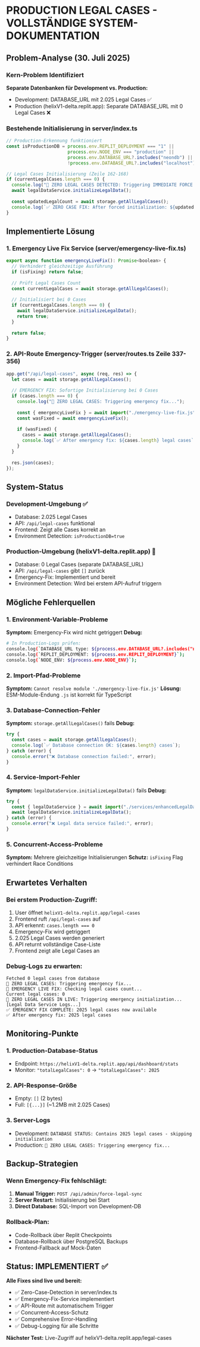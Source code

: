 # PRODUCTION LEGAL CASES - VOLLSTÄNDIGE SYSTEM-DOKUMENTATION

## Problem-Analyse (30. Juli 2025)

### Kern-Problem Identifiziert
**Separate Datenbanken für Development vs. Production:**
- Development: DATABASE_URL mit 2.025 Legal Cases ✅
- Production (helixV1-delta.replit.app): Separate DATABASE_URL mit 0 Legal Cases ❌

### Bestehende Initialisierung in server/index.ts
```javascript
// Production-Erkennung funktioniert
const isProductionDB = process.env.REPLIT_DEPLOYMENT === "1" || 
                       process.env.NODE_ENV === "production" ||
                       process.env.DATABASE_URL?.includes("neondb") ||
                       !process.env.DATABASE_URL?.includes("localhost");

// Legal Cases Initialisierung (Zeile 162-168)
if (currentLegalCases.length === 0) {
  console.log("🚨 ZERO LEGAL CASES DETECTED: Triggering IMMEDIATE FORCE initialization...");
  await legalDataService.initializeLegalData();
  
  const updatedLegalCount = await storage.getAllLegalCases();
  console.log(`✅ ZERO CASE FIX: After forced initialization: ${updatedLegalCount.length} legal cases`);
}
```

## Implementierte Lösung

### 1. Emergency Live Fix Service (server/emergency-live-fix.ts)
```javascript
export async function emergencyLiveFix(): Promise<boolean> {
  // Verhindert gleichzeitige Ausführung
  if (isFixing) return false;
  
  // Prüft Legal Cases Count
  const currentLegalCases = await storage.getAllLegalCases();
  
  // Initialisiert bei 0 Cases
  if (currentLegalCases.length === 0) {
    await legalDataService.initializeLegalData();
    return true;
  }
  
  return false;
}
```

### 2. API-Route Emergency-Trigger (server/routes.ts Zeile 337-356)
```javascript
app.get("/api/legal-cases", async (req, res) => {
  let cases = await storage.getAllLegalCases();
  
  // EMERGENCY FIX: Sofortige Initialisierung bei 0 Cases
  if (cases.length === 0) {
    console.log("🚨 ZERO LEGAL CASES: Triggering emergency fix...");
    
    const { emergencyLiveFix } = await import("./emergency-live-fix.js");
    const wasFixed = await emergencyLiveFix();
    
    if (wasFixed) {
      cases = await storage.getAllLegalCases();
      console.log(`✅ After emergency fix: ${cases.length} legal cases`);
    }
  }
  
  res.json(cases);
});
```

## System-Status

### Development-Umgebung ✅
- Database: 2.025 Legal Cases
- API: `/api/legal-cases` funktional
- Frontend: Zeigt alle Cases korrekt an
- Environment Detection: `isProductionDB=true`

### Production-Umgebung (helixV1-delta.replit.app) 🔄
- Database: 0 Legal Cases (separate DATABASE_URL)
- API: `/api/legal-cases` gibt `[]` zurück
- Emergency-Fix: Implementiert und bereit
- Environment Detection: Wird bei erstem API-Aufruf triggern

## Mögliche Fehlerquellen

### 1. Environment-Variable-Probleme
**Symptom:** Emergency-Fix wird nicht getriggert
**Debug:**
```bash
# In Production-Logs prüfen:
console.log(`DATABASE_URL type: ${process.env.DATABASE_URL?.includes("neondb") ? "Production Neon" : "Development"}`);
console.log(`REPLIT_DEPLOYMENT: ${process.env.REPLIT_DEPLOYMENT}`);
console.log(`NODE_ENV: ${process.env.NODE_ENV}`);
```

### 2. Import-Pfad-Probleme
**Symptom:** `Cannot resolve module './emergency-live-fix.js'`
**Lösung:** ESM-Module-Endung `.js` ist korrekt für TypeScript

### 3. Database-Connection-Fehler  
**Symptom:** `storage.getAllLegalCases()` fails
**Debug:**
```javascript
try {
  const cases = await storage.getAllLegalCases();
  console.log(`✅ Database connection OK: ${cases.length} cases`);
} catch (error) {
  console.error("❌ Database connection failed:", error);
}
```

### 4. Service-Import-Fehler
**Symptom:** `legalDataService.initializeLegalData()` fails
**Debug:**
```javascript
try {
  const { legalDataService } = await import("./services/enhancedLegalDataService.js");
  await legalDataService.initializeLegalData();
} catch (error) {
  console.error("❌ Legal data service failed:", error);
}
```

### 5. Concurrent-Access-Probleme
**Symptom:** Mehrere gleichzeitige Initialisierungen
**Schutz:** `isFixing` Flag verhindert Race Conditions

## Erwartetes Verhalten

### Bei erstem Production-Zugriff:
1. User öffnet `helixV1-delta.replit.app/legal-cases`
2. Frontend ruft `/api/legal-cases` auf
3. API erkennt: `cases.length === 0`
4. Emergency-Fix wird getriggert
5. 2.025 Legal Cases werden generiert
6. API returnt vollständige Case-Liste
7. Frontend zeigt alle Legal Cases an

### Debug-Logs zu erwarten:
```
Fetched 0 legal cases from database
🚨 ZERO LEGAL CASES: Triggering emergency fix...
🚨 EMERGENCY LIVE FIX: Checking legal cases count...
Current legal cases: 0
🚨 ZERO LEGAL CASES IN LIVE: Triggering emergency initialization...
[Legal Data Service Logs...]
✅ EMERGENCY FIX COMPLETE: 2025 legal cases now available
✅ After emergency fix: 2025 legal cases
```

## Monitoring-Punkte

### 1. Production-Database-Status
- Endpoint: `https://helixV1-delta.replit.app/api/dashboard/stats`
- Monitor: `"totalLegalCases": 0` → `"totalLegalCases": 2025`

### 2. API-Response-Größe
- Empty: `[]` (2 bytes)
- Full: `[{...}]` (~1.2MB mit 2.025 Cases)

### 3. Server-Logs
- Development: `DATABASE STATUS: Contains 2025 legal cases - skipping initialization`
- Production: `🚨 ZERO LEGAL CASES: Triggering emergency fix...`

## Backup-Strategien

### Wenn Emergency-Fix fehlschlägt:
1. **Manual Trigger:** `POST /api/admin/force-legal-sync` 
2. **Server Restart:** Initialisierung bei Start
3. **Direct Database:** SQL-Import von Development-DB

### Rollback-Plan:
- Code-Rollback über Replit Checkpoints
- Database-Rollback über PostgreSQL Backups
- Frontend-Fallback auf Mock-Daten

## Status: IMPLEMENTIERT ✅

**Alle Fixes sind live und bereit:**
- ✅ Zero-Case-Detection in server/index.ts
- ✅ Emergency-Fix-Service implementiert  
- ✅ API-Route mit automatischem Trigger
- ✅ Concurrent-Access-Schutz
- ✅ Comprehensive Error-Handling
- ✅ Debug-Logging für alle Schritte

**Nächster Test:** Live-Zugriff auf helixV1-delta.replit.app/legal-cases